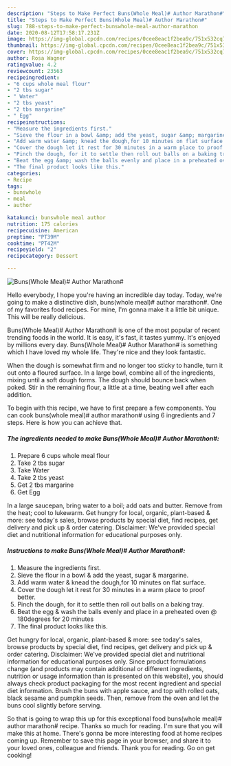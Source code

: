 ```yaml
---
description: "Steps to Make Perfect Buns(Whole Meal)# Author Marathon#"
title: "Steps to Make Perfect Buns(Whole Meal)# Author Marathon#"
slug: 788-steps-to-make-perfect-bunswhole-meal-author-marathon
date: 2020-08-12T17:58:17.231Z
image: https://img-global.cpcdn.com/recipes/0cee8eac1f2bea9c/751x532cq70/bunswhole-meal-author-marathon-recipe-main-photo.jpg
thumbnail: https://img-global.cpcdn.com/recipes/0cee8eac1f2bea9c/751x532cq70/bunswhole-meal-author-marathon-recipe-main-photo.jpg
cover: https://img-global.cpcdn.com/recipes/0cee8eac1f2bea9c/751x532cq70/bunswhole-meal-author-marathon-recipe-main-photo.jpg
author: Rosa Wagner
ratingvalue: 4.2
reviewcount: 23563
recipeingredient:
- "6 cups whole meal flour"
- "2 tbs sugar"
- " Water"
- "2 tbs yeast"
- "2 tbs margarine"
- " Egg"
recipeinstructions:
- "Measure the ingredients first."
- "Sieve the flour in a bowl &amp; add the yeast, sugar &amp; margarine."
- "Add warm water &amp; knead the dough,for 10 minutes on flat surface."
- "Cover the dough let it rest for 30 minutes in a warm place to proof better."
- "Pinch the dough, for it to settle then roll out balls on a baking tray."
- "Beat the egg &amp; wash the balls evenly and place in a preheated oven @ 180degrees for 20 minutes"
- "The final product looks like this."
categories:
- Recipe
tags:
- bunswhole
- meal
- author

katakunci: bunswhole meal author 
nutrition: 175 calories
recipecuisine: American
preptime: "PT39M"
cooktime: "PT42M"
recipeyield: "2"
recipecategory: Dessert

---
```



![Buns(Whole Meal)# Author Marathon#](https://img-global.cpcdn.com/recipes/0cee8eac1f2bea9c/751x532cq70/bunswhole-meal-author-marathon-recipe-main-photo.jpg)

Hello everybody, I hope you're having an incredible day today. Today, we're going to make a distinctive dish, buns(whole meal)# author marathon#. One of my favorites food recipes. For mine, I'm gonna make it a little bit unique. This will be really delicious.

Buns(Whole Meal)# Author Marathon# is one of the most popular of recent trending foods in the world. It is easy, it's fast, it tastes yummy. It's enjoyed by millions every day. Buns(Whole Meal)# Author Marathon# is something which I have loved my whole life. They're nice and they look fantastic.

When the dough is somewhat firm and no longer too sticky to handle, turn it out onto a floured surface. In a large bowl, combine all of the ingredients, mixing until a soft dough forms. The dough should bounce back when poked. Stir in the remaining flour, a little at a time, beating well after each addition.


To begin with this recipe, we have to first prepare a few components. You can cook buns(whole meal)# author marathon# using 6 ingredients and 7 steps. Here is how you can achieve that.

<!--inarticleads1-->

##### The ingredients needed to make Buns(Whole Meal)# Author Marathon#:

1. Prepare 6 cups whole meal flour
1. Take 2 tbs sugar
1. Take  Water
1. Take 2 tbs yeast
1. Get 2 tbs margarine
1. Get  Egg


In a large saucepan, bring water to a boil; add oats and butter. Remove from the heat; cool to lukewarm. Get hungry for local, organic, plant-based &amp; more: see today&#39;s sales, browse products by special diet, find recipes, get delivery and pick up &amp; order catering. Disclaimer: We&#39;ve provided special diet and nutritional information for educational purposes only. 

<!--inarticleads2-->

##### Instructions to make Buns(Whole Meal)# Author Marathon#:

1. Measure the ingredients first.
1. Sieve the flour in a bowl &amp; add the yeast, sugar &amp; margarine.
1. Add warm water &amp; knead the dough,for 10 minutes on flat surface.
1. Cover the dough let it rest for 30 minutes in a warm place to proof better.
1. Pinch the dough, for it to settle then roll out balls on a baking tray.
1. Beat the egg &amp; wash the balls evenly and place in a preheated oven @ 180degrees for 20 minutes
1. The final product looks like this.


Get hungry for local, organic, plant-based &amp; more: see today&#39;s sales, browse products by special diet, find recipes, get delivery and pick up &amp; order catering. Disclaimer: We&#39;ve provided special diet and nutritional information for educational purposes only. Since product formulations change (and products may contain additional or different ingredients, nutrition or usage information than is presented on this website), you should always check product packaging for the most recent ingredient and special diet information. Brush the buns with apple sauce, and top with rolled oats, black sesame and pumpkin seeds. Then, remove from the oven and let the buns cool slightly before serving. 

So that is going to wrap this up for this exceptional food buns(whole meal)# author marathon# recipe. Thanks so much for reading. I'm sure that you will make this at home. There's gonna be more interesting food at home recipes coming up. Remember to save this page in your browser, and share it to your loved ones, colleague and friends. Thank you for reading. Go on get cooking!
